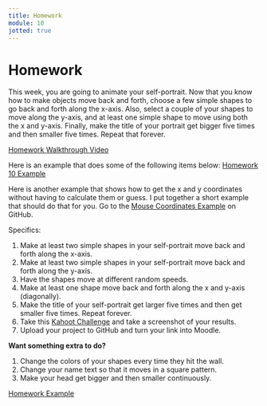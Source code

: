 ```yaml
---
title: Homework
module: 10
jotted: true
---
```


# Homework

This week, you are going to animate your self-portrait.  Now that you know how to make objects move back and forth, choose a few simple shapes to go back and forth along the x-axis.  Also, select a couple of your shapes to move along the y-axis, and at least one simple shape to move using both the x and y-axis.  Finally, make the title of your portrait get bigger five times and then smaller five times.  Repeat that forever.

<p><a href="//youtu.be/Xy1Cww1FFQI" data-lity>Homework Walkthrough Video</a></p>

Here is an example that does some of the following items below:
<a href="https://github.com/Montana-Media-Arts/120_CreativeCoding1-Spring2021-Samples/tree/main/Homework%2010" target="_new">Homework 10 Example</a>

Here is another example that shows how to get the x and y coordinates without having to calculate them or guess.  I put together a short example that should do that for you.  Go to the <a href="https://github.com/Montana-Media-Arts/120_CreativeCoding1-Spring2021-Samples/tree/main/Mouse-Coordinates-Example" target="_new">Mouse Coordinates Example</a> on GitHub.

Specifics:

1. Make at least two simple shapes in your self-portrait move back and forth along the x-axis.
2. Make at least two simple shapes in your self-portrait move back and forth along the y-axis.
3. Have the shapes move at different random speeds.
4. Make at least one shape move back and forth along the x and y-axis (diagonally).
5. Make the title of your self-portrait get larger five times and then get smaller five times. Repeat forever.
6. Take this <a href="https://kahoot.it/challenge/05385938?challenge-id=84387498-97d5-4d82-ae4e-eabb1c94cf58_1615484632894" target="_new">Kahoot Challenge</a> and take a screenshot of your results.
7. Upload your project to GitHub and turn your link into Moodle.

**Want something extra to do?**

1. Change the colors of your shapes every time they hit the wall.
2. Change your name text so that it moves in a square pattern.
3. Make your head get bigger and then smaller continuously.

<a href="https://github.com/Montana-Media-Arts/120_CreativeCoding1-Fall2021-Samples/tree/main/Homework%2010" target="_new">Homework Example</a>

